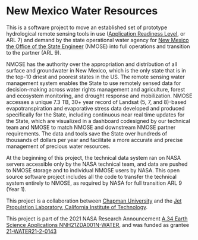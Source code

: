 # New Mexico Water Resources

This is a software project to move an established set of prototype hydrological remote sensing tools in use ([Application Readiness Level](https://above.nasa.gov/meeting_jan2017/docs/thur/1145_Larson_ASTM3%20EKL%20copy.pdf), or ARL 7) and demand by the state operational water agency for [New Mexico the Office of the State Engineer](https://www.ose.nm.gov/) (NMOSE) into full operations and transition to the partner (ARL 9).

NMOSE has the authority over the appropriation and distribution of all surface and groundwater in New Mexico, which is the only state that is in the top-10 driest and poorest states in the US. The remote sensing water management system enables the State to use remotely sensed data for decision-making across water rights management and agriculture, forest and ecosystem monitoring, and drought response and mobilization. NMOSE accesses a unique 7.3 TB, 30+ year record of Landsat (5, 7, and 8)-based evapotranspiration and evaporative stress data developed and produced specifically for the State, including continuous near real time updates for the State, which are visualized in a dashboard codesigned by our technical team and NMOSE to match NMOSE and downstream NMOSE partner requirements. The data and tools save the State over hundreds of thousands of dollars per year and facilitate a more accurate and precise management of precious water resources.

At the beginning of this project, the technical data system ran on NASA servers accessible only by the NASA technical team, and data are pushed to NMOSE storage and to individual NMOSE users by NASA. This open source software project includes all the code to transfer the technical system entirely to NMOSE, as required by NASA for full transition ARL 9 (Year 1).

This project is a collaboration between [Chapman University](https://www.chapman.edu/) and the [Jet Propulstion Laboratory, California Institute of Technology](https://www.jpl.nasa.gov/).

This project is part of the 2021 NASA Research Announcement [A.34 Earth Science Applications NNH21ZDA001N-WATER](https://nspires.nasaprs.com/external/viewrepositorydocument/cmdocumentid=803519/solicitationId=%7BBACF7229-C284-A281-5408-842FAC129F2B%7D/viewSolicitationDocument=1/A.34%20Water%20Resources%20PPC.pdf), and was funded as grantee [21-WATER21-2-0143](https://nspires.nasaprs.com/external/viewrepositorydocument/cmdocumentid=872407/solicitationId=%7BBACF7229-C284-A281-5408-842FAC129F2B%7D/viewSolicitationDocument=1/WATER21%20Abstract.pdf)
